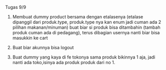Tugas 9/9

1. Membuat dummy product bersama dengan etalasenya (etalase dipanggil dari produk.type, produk.type nya kan enum jadi cuman ada 2 pilihan makanan/minuman) buat biar si produk bisa ditambahin (tambah produk cuman ada di pedagang), terus dibagian usernya nanti biar bisa masukkin ke cart

2. Buat biar akunnya bisa logout

3. Buat dummy yang kaya di fe tokonya sama produk bikinnya 1 aja, jadi nanti ada toko,isinya ada produk produk dari no 1.